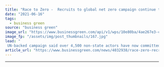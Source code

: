 ```yaml
---
title: "Race to Zero -  Recruits to global net zero campaign continue to surge, as campaign marks first anniversary"
date: "2021-06-16"
tags: 
  - business green
source: "business green"
image_url: "https://www.businessgreen.com/api/v1/wps/10e80ba/4ae267e3-ce3a-4125-a731-8d3463436d18/4/0409-vesta-wind-farm-kenya-185x114.jpg"
image_fp: "/assets/img/post_thumbnails/167.jpg"
lead: "
 UN-backed campaign said over 4,500 non-state actors have now committed to delivering net zero emissions by 2050 at the latest, including many of the world's largest businesses ..."
article_url: "https://www.businessgreen.com/news/4032938/race-zero-recruits-global-net-zero-campaign-continue-surge-campaign-marks-anniversary"
---
```


---

